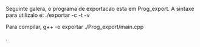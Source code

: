 Seguinte galera, o programa de exportacao esta em Prog_export.
A sintaxe para utilizalo e:
	./exportar -c <Nome da classe> -t <Id do tratador> -v <Id do funcionario> <arquivo de saida>

Para compilar,
	g++ -o exportar ./Prog_export/main.cpp




.	
